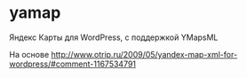 yamap
=====

Яндекс Карты для WordPress, с поддержкой YMapsML

На основе http://www.otrip.ru/2009/05/yandex-map-xml-for-wordpress/#comment-1167534791
